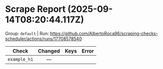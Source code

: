 # Scrape Report (2025-09-14T08:20:44.117Z)

Group: `default`  |  Run: https://github.com/AlbertoRoca96/scraping-checks-scheduler/actions/runs/17708578540

| Check | Changed | Keys | Error |
|---|:---:|:--|:--|
| `example_h1` | — |  |  |
